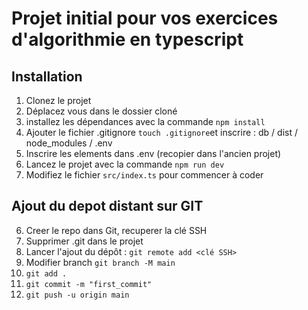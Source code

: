 # Projet initial pour vos exercices d'algorithmie en typescript

## Installation

1. Clonez le projet
2. Déplacez vous dans le dossier cloné
3. installez les dépendances avec la commande `npm install` 
4. Ajouter le fichier .gitignore `touch .gitignore`et inscrire : db / dist / node_modules / .env
5. Inscrire les elements dans .env (recopier dans l'ancien projet)
6. Lancez le projet avec la commande `npm run dev`
7. Modifiez le fichier `src/index.ts` pour commencer à coder

## Ajout du depot distant sur GIT
6. Creer le repo dans Git, recuperer la clé SSH
7. Supprimer .git dans le projet
8. Lancer l'ajout du dépôt : `git remote add <clé SSH>`
9. Modifier  branch `git branch -M main`
10. `git add .`
11. `git commit -m "first_commit"`
12. `git push -u origin main`


